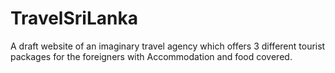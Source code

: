 # TravelSriLanka
A draft website of an imaginary travel agency which offers 3 different tourist packages for the foreigners with Accommodation and food covered.
